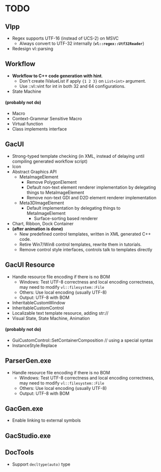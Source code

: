 # TODO

## Vlpp

* Regex supports UTF-16 (instead of UCS-2) on MSVC
    * Always convert to UTF-32 internally (**`vl::regex::Utf32Reader`**)
* Redesign vl::parsing

## Workflow

* **Workflow to C++ code generation with hint**.
    * Don't create IValueList if apply `{1 2 3}` on `List<int>` argument.
    * Use ::vl::vint for int in both 32 and 64 configurations.
* State Machine

#### (probably not do)

* Macro
* Context-Grammar Sensitive Macro
* Virtual function
* Class implements interface

## GacUI

* Strong-typed template checking (in XML, instead of delaying until compiling generated workflow script)
* Icon
* Abstract Graphics API
    * MetaImageElement
        * Remove PolygonElement
        * Default non-text element renderer implementation by delegating things to MetaImageElement
        * Remove non-text GDI and D2D element renderer implementation
    * Meta3DImageElement
        * Default implementation by delegating things to MetaImageElement
            * Surface-sorting based renderer
* Chart, Ribbon, Dock Container
* **(after animation is done)**
    * New predefined control templates, written in XML generated C++ code.
    * Retire Win7/Win8 control templates, rewrite them in tutorials.
    * Remove control style interfaces, controls talk to templates directly

## GacUI Resource

* Handle resource file encoding if there is no BOM
    * Windows: Test UTF-8 correctness and local encoding correctness, may need to modify `vl::filesystem::File`
    * Others: Use local encoding (usually UTF-8)
    * Output: UTF-8 with BOM
* InheritableCustomWindow
* InheritableCustomControl
* Localizable text template resource, adding str://
* Visual State, State Machine, Animation

#### (probably not do)

* GuiCustomControl::SetContainerComposition // using a special syntax
* InstanceStyle:Replace

## ParserGen.exe

* Handle resource file encoding if there is no BOM
    * Windows: Test UTF-8 correctness and local encoding correctness, may need to modify `vl::filesystem::File`
    * Others: Use local encoding (usually UTF-8)
    * Output: UTF-8 with BOM

## GacGen.exe

* Enable linking to external symbols

## GacStudio.exe

## DocTools

* Support `decltype(auto)` type
